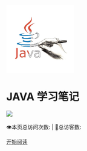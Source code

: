 <!---这个是封面渲染的内容-->

<div class="cover-main">
<img width="180px" src="icon/icon.JPG">

<h1 id="Javaer">
<a><span> JAVA 学习笔记 </span></a>
</h1>



![](https://img.shields.io/badge/author-lazylittle-yellow.svg)


<span id="busuanzi_container_site_pv" style="display: inline;">
    👁️本页总访问次数:<span id="busuanzi_value_site_pv"></span> 
</span>
<span id="busuanzi_container_site_uv" style="display: inline;"> 
    | 🧑总访客数: <span id="busuanzi_value_site_uv"></span>
</span>


<a href="#/README">开始阅读</a>
</div>

 